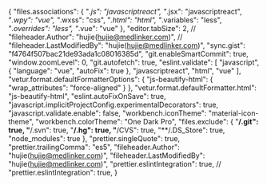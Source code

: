 {
    "files.associations": {
        "*.js": "javascriptreact",
        "*.jsx": "javascriptreact",
        "*.wpy": "vue",
        "*.wxss": "css",
        "*.html": "html",
        "*.variables": "less",
        "*.overrides": "less",
        "*.vue": "vue"
    },
    "editor.tabSize": 2,
    // "fileheader.Author": "hujie(hujie@medlinker.com)",
    // "fileheader.LastModifiedBy": "hujie(hujie@medlinker.com)",
    "sync.gist": "f4764f507bac21de93ada1c08016385d",
    "git.enableSmartCommit": true,
    "window.zoomLevel": 0,
    "git.autofetch": true,
    "eslint.validate": [
        "javascript",
        {
            "language": "vue",
            "autoFix": true
        },
        "javascriptreact",
        "html",
        "vue"
    ],
    "vetur.format.defaultFormatterOptions": {
        "js-beautify-html": {
            "wrap_attributes": "force-aligned"
        }
    },
    "vetur.format.defaultFormatter.html": "js-beautify-html",
    "eslint.autoFixOnSave": true,
    "javascript.implicitProjectConfig.experimentalDecorators": true,
    "javascript.validate.enable": false,
    "workbench.iconTheme": "material-icon-theme",
    "workbench.colorTheme": "One Dark Pro",
    "files.exclude": {
        "**/.git": true,
        "**/.svn": true,
        "**/.hg": true,
        "**/CVS": true,
        "**/.DS_Store": true,
        "node_modules": true
    },
    "prettier.singleQuote": true,
    "prettier.trailingComma": "es5",
    "fileheader.Author": "hujie(hujie@medlinker.com)",
    "fileheader.LastModifiedBy": "hujie(hujie@medlinker.com)",
    "prettier.eslintIntegration": true,
    // "prettier.eslintIntegration": true,
}